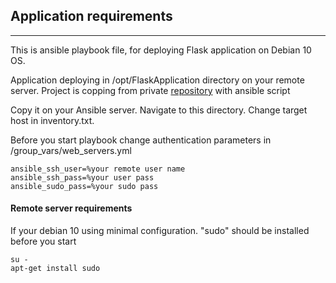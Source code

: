 ## Application requirements
****

This is ansible playbook file, for deploying Flask application on Debian 10 OS.

Application deploying in /opt/FlaskApplication directory on your remote server.
Project is copping from private [repository](https://github.com/Kromelky/FlaskApplication) with ansible script

Copy it on your Ansible server. Navigate to this directory.
Change target host in inventory.txt.

Before you start playbook change authentication parameters in /group_vars/web_servers.yml

````
ansible_ssh_user=%your remote user name
ansible_ssh_pass=%your user pass 
ansible_sudo_pass=%your sudo pass 
````

#### Remote server requirements

If your debian 10 using minimal configuration. "sudo" should be installed before you start

````
su -
apt-get install sudo 
````


<!--STATUS=DONE-->









